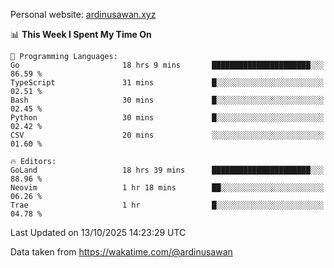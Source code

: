 Personal website: [ardinusawan.xyz](https://ardinusawan.xyz)

<!--START_SECTION:waka-->
📊 **This Week I Spent My Time On** 

```text
💬 Programming Languages: 
Go                       18 hrs 9 mins       ██████████████████████░░░   86.59 % 
TypeScript               31 mins             █░░░░░░░░░░░░░░░░░░░░░░░░   02.51 % 
Bash                     30 mins             █░░░░░░░░░░░░░░░░░░░░░░░░   02.45 % 
Python                   30 mins             █░░░░░░░░░░░░░░░░░░░░░░░░   02.42 % 
CSV                      20 mins             ░░░░░░░░░░░░░░░░░░░░░░░░░   01.60 % 

🔥 Editors: 
GoLand                   18 hrs 39 mins      ██████████████████████░░░   88.96 % 
Neovim                   1 hr 18 mins        ██░░░░░░░░░░░░░░░░░░░░░░░   06.26 % 
Trae                     1 hr                █░░░░░░░░░░░░░░░░░░░░░░░░   04.78 % 
```


 Last Updated on 13/10/2025 14:23:29 UTC
<!--END_SECTION:waka-->
Data taken from https://wakatime.com/@ardinusawan
